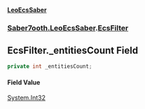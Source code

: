 #### [LeoEcsSaber](index.md 'index')
### [Saber7ooth.LeoEcsSaber](Saber7ooth.LeoEcsSaber.md 'Saber7ooth.LeoEcsSaber').[EcsFilter](EcsFilter.md 'Saber7ooth.LeoEcsSaber.EcsFilter')

## EcsFilter._entitiesCount Field

```csharp
private int _entitiesCount;
```

#### Field Value
[System.Int32](https://docs.microsoft.com/en-us/dotnet/api/System.Int32 'System.Int32')